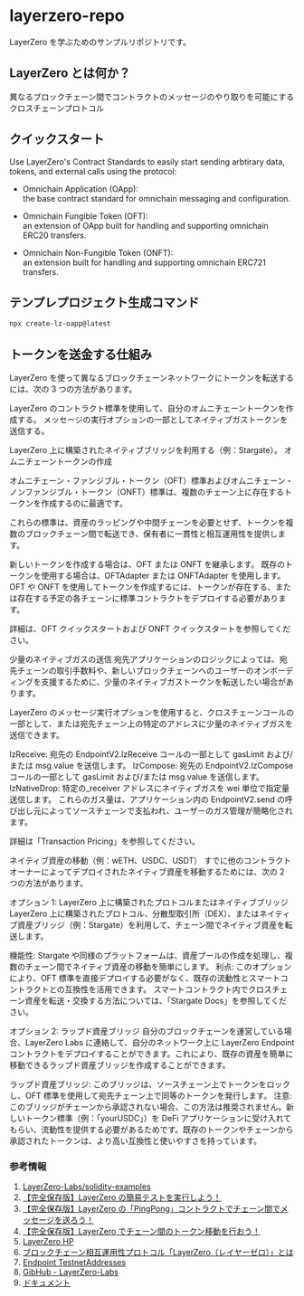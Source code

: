# layerzero-repo

LayerZero を学ぶためのサンプルリポジトリです。

## LayerZero とは何か？

異なるブロックチェーン間でコントラクトのメッセージのやり取りを可能にするクロスチェーンプロトコル

## クイックスタート

Use LayerZero's Contract Standards to easily start sending arbtirary data, tokens, and external calls using the protocol:

- Omnichain Application (OApp):  
  the base contract standard for omnichain messaging and configuration.

- Omnichain Fungible Token (OFT):  
  an extension of OApp built for handling and supporting omnichain ERC20 transfers.

- Omnichain Non-Fungible Token (ONFT):  
  an extension built for handling and supporting omnichain ERC721 transfers.

## テンプレプロジェクト生成コマンド

```bash
npx create-lz-oapp@latest
```

## トークンを送金する仕組み

LayerZero を使って異なるブロックチェーンネットワークにトークンを転送するには、次の 3 つの方法があります。

LayerZero のコントラクト標準を使用して、自分のオムニチェーントークンを作成する。
メッセージの実行オプションの一部としてネイティブガストークンを送信する。

LayerZero 上に構築されたネイティブブリッジを利用する（例：Stargate）。
オムニチェーントークンの作成

オムニチェーン・ファンジブル・トークン（OFT）標準およびオムニチェーン・ノンファンジブル・トークン（ONFT）標準は、複数のチェーン上に存在するトークンを作成するのに最適です。

これらの標準は、資産のラッピングや中間チェーンを必要とせず、トークンを複数のブロックチェーン間で転送でき、保有者に一貫性と相互運用性を提供します。

新しいトークンを作成する場合は、OFT または ONFT を継承します。
既存のトークンを使用する場合は、OFTAdapter または ONFTAdapter を使用します。
OFT や ONFT を使用してトークンを作成するには、トークンが存在する、または存在する予定の各チェーンに標準コントラクトをデプロイする必要があります。

詳細は、OFT クイックスタートおよび ONFT クイックスタートを参照してください。

少量のネイティブガスの送信
宛先アプリケーションのロジックによっては、宛先チェーンの取引手数料や、新しいブロックチェーンへのユーザーのオンボーディングを支援するために、少量のネイティブガストークンを転送したい場合があります。

LayerZero のメッセージ実行オプションを使用すると、クロスチェーンコールの一部として、または宛先チェーン上の特定のアドレスに少量のネイティブガスを送信できます。

lzReceive: 宛先の EndpointV2.lzReceive コールの一部として gasLimit および/または msg.value を送信します。
lzCompose: 宛先の EndpointV2.lzCompose コールの一部として gasLimit および/または msg.value を送信します。
lzNativeDrop: 特定の\_receiver アドレスにネイティブガスを wei 単位で指定量送信します。
これらのガス量は、アプリケーション内の EndpointV2.send の呼び出し元によってソースチェーンで支払われ、ユーザーのガス管理が簡略化されます。

詳細は「Transaction Pricing」を参照してください。

ネイティブ資産の移動（例：wETH、USDC、USDT）
すでに他のコントラクトオーナーによってデプロイされたネイティブ資産を移動するためには、次の 2 つの方法があります。

オプション 1: LayerZero 上に構築されたプロトコルまたはネイティブブリッジ
LayerZero 上に構築されたプロトコル、分散型取引所（DEX）、またはネイティブ資産ブリッジ（例：Stargate）を利用して、チェーン間でネイティブ資産を転送します。

機能性: Stargate や同様のプラットフォームは、資産プールの作成を処理し、複数のチェーン間でネイティブ資産の移動を簡単にします。
利点: このオプションにより、OFT 標準を直接デプロイする必要がなく、既存の流動性とスマートコントラクトとの互換性を活用できます。
スマートコントラクト内でクロスチェーン資産を転送・交換する方法については、「Stargate Docs」を参照してください。

オプション 2: ラップド資産ブリッジ
自分のブロックチェーンを運営している場合、LayerZero Labs に連絡して、自分のネットワーク上に LayerZero Endpoint コントラクトをデプロイすることができます。これにより、既存の資産を簡単に移動できるラップド資産ブリッジを作成することができます。

ラップド資産ブリッジ: このブリッジは、ソースチェーン上でトークンをロックし、OFT 標準を使用して宛先チェーン上で同等のトークンを発行します。
注意: このブリッジがチェーンから承認されない場合、この方法は推奨されません。新しいトークン標準（例：「yourUSDC」）を DeFi アプリケーションに受け入れてもらい、流動性を提供する必要があるためです。既存のトークンやチェーンから承認されたトークンは、より高い互換性と使いやすさを持っています。

### 参考情報

1. [LayerZero-Labs/solidity-examples](https://github.com/LayerZero-Labs/solidity-examples)
2. [【完全保存版】LayerZero の簡易テストを実行しよう！](https://note.com/standenglish/n/n28474e5d4eff)
3. [【完全保存版】LayerZero の「PingPong」コントラクトでチェーン間でメッセージを送ろう！](https://note.com/standenglish/n/n1bf4be024e11)
4. [【完全保存版】LayerZero でチェーン間のトークン移動を行おう！](https://note.com/standenglish/n/n5cbb1607a97e)
5. [LayerZero HP](https://layerzero.network/)
6. [ブロックチェーン相互運用性プロトコル「LayerZero（レイヤーゼロ）」とは](https://coinpost.jp/?p=439167)
7. [Endpoint TestnetAddresses](https://layerzero.gitbook.io/docs/technical-reference/testnet/testnet-addresses)
8. [GibHub - LayerZero-Labs](https://github.com/LayerZero-Labs)
9. [ドキュメント](https://docs.layerzero.network/v2/developers/evm/overview)
